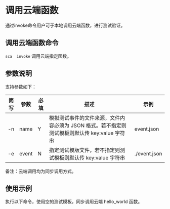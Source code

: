 # 调用云端函数

通过invoke命令用户可于本地调用云端函数，进行测试验证。       

## 调用云端函数命令
`sca  invoke`  调用云端指定函数。

## 参数说明  
支持参数如下：

| 简写 | 参数       | 必填 | 描述                                                         | 示例           |
| ---- | ---------- | ---- | ------------------------------------------------------------ | -------------- |
| -n  |name   | Y   | 模拟测试事件的文件来源，文件内容必须为 JSON 格式。若不指定则测试模板则默认传 key:value 字符串                 | event.json   |
|-e  |event | N    |指定测试模版文件，若不指定则测试模板则默认传 key:value 字符串 | ./event.json    |

备注：云端调用均为同步调用方式。

## 使用示例   
执行以下命令，使用空的测试模板，同步调用云端 hello_world 函数。
